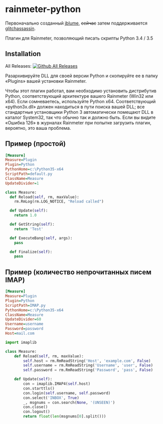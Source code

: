 rainmeter-python
================

Первоначально созданный [jblume](https://github.com/jblume), ~~сейчас~~ затем поддерживается [glitchassassin](https://github.com/glitchassassin).

Плагин для Rainmeter, позволяющий писать скрипты Python 3.4 / 3.5

Installation
------------

All Releases: [![Github All Releases](https://img.shields.io/github/downloads/glitchassassin/rainmeter-python/total.svg)](https://github.com/glitchassassin/rainmeter-python/releases)

Разархивируйте DLL для своей версии Python и скопируйте ее в папку «Plugins» вашей установки Rainmeter.

Чтобы этот плагин работал, вам необходимо установить дистрибутив Python, соответствующий архитектуре вашего Rainmeter (Win32 или x64). Если сомневаетесь, используйте Python x64.
Соответствующий «python3x.dll» должен находиться в пути поиска вашей DLL; все стандартные установщики Python 3 автоматически помещают DLL в каталог System32, так что обычно так и должно быть. Если вы видите «Ошибка 126» в журналах Rainmeter при попытке загрузить плагин, вероятно, это ваша проблема.

Пример (простой)
-------
```ini
[Measure]
Measure=Plugin
Plugin=Python
PythonHome=c:\Python35-x64
ScriptPath=default.py
ClassName=Measure
UpdateDivider=1
```

```python
class Measure:
  def Reload(self, rm, maxValue):
    rm.RmLog(rm.LOG_NOTICE, "Reload called")

  def Update(self):
    return 1.0

  def GetString(self):
    return 'Test'

  def ExecuteBang(self, args):
    pass

  def Finalize(self):
    pass
```


Пример (количество непрочитанных писем IMAP)
-------
```ini
[Measure]
Measure=Plugin
Plugin=Python
ScriptPath=IMAP.py
PythonHome=c:\Python35-x64
ClassName=Measure
UpdateDivider=60
Username=username
Password=password
Host=mail.com
```

```python
import imaplib

class Measure:
    def Reload(self, rm, maxValue):
        self.host = rm.RmReadString('Host', 'example.com', False)
        self.username = rm.RmReadString('Username', 'user', False)
        self.password = rm.RmReadString('Password', 'pass', False)

    def Update(self):
        con = imaplib.IMAP4(self.host)
        con.starttls()
        con.login(self.username, self.password)
        con.select('INBOX', True)
        _, msgnums = con.search(None, '(UNSEEN)')
        con.close()
        con.logout()
        return float(len(msgnums[0].split()))
```
